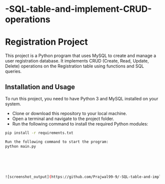 
# -SQL-table-and-implement-CRUD-operations

# Registration Project

This project is a Python program that uses MySQL to create and manage a user registration database. It implements CRUD (Create, Read, Update, Delete) operations on the Registration table using functions and SQL queries.

## Installation and Usage

To run this project, you need to have Python 3 and MySQL installed on your system.

- Clone or download this repository to your local machine.
- Open a terminal and navigate to the project folder.
- Run the following command to install the required Python modules:

```bash
pip install -r requirements.txt

Run the following command to start the program:
python main.py






![screenshot_output](https://github.com/Prajwal99-9/-SQL-table-and-implement-CRUD-operations/assets/113464703/f6523390-84d9-4a4e-bccb-e80a0fda4c67)


